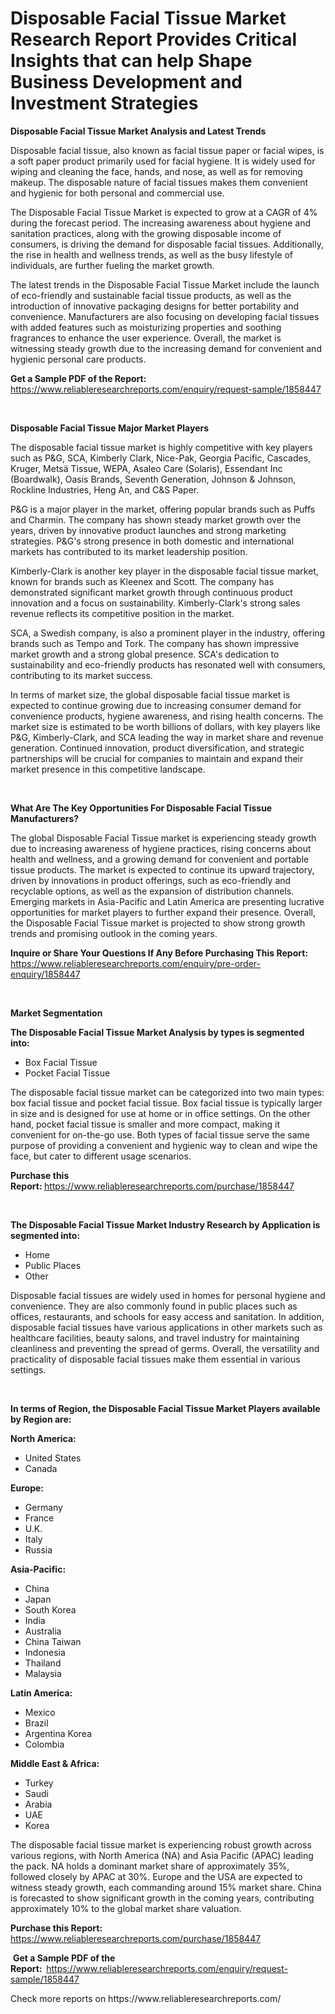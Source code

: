 <p><h1>Disposable Facial Tissue Market Research Report Provides Critical Insights that can help Shape Business Development and Investment Strategies</h1></p><p><strong>Disposable Facial Tissue Market Analysis and Latest Trends</strong></p>
<p><p>Disposable facial tissue, also known as facial tissue paper or facial wipes, is a soft paper product primarily used for facial hygiene. It is widely used for wiping and cleaning the face, hands, and nose, as well as for removing makeup. The disposable nature of facial tissues makes them convenient and hygienic for both personal and commercial use.</p><p>The Disposable Facial Tissue Market is expected to grow at a CAGR of 4% during the forecast period. The increasing awareness about hygiene and sanitation practices, along with the growing disposable income of consumers, is driving the demand for disposable facial tissues. Additionally, the rise in health and wellness trends, as well as the busy lifestyle of individuals, are further fueling the market growth.</p><p>The latest trends in the Disposable Facial Tissue Market include the launch of eco-friendly and sustainable facial tissue products, as well as the introduction of innovative packaging designs for better portability and convenience. Manufacturers are also focusing on developing facial tissues with added features such as moisturizing properties and soothing fragrances to enhance the user experience. Overall, the market is witnessing steady growth due to the increasing demand for convenient and hygienic personal care products.</p></p>
<p><strong>Get a Sample PDF of the Report:&nbsp;</strong> <a href="https://www.reliableresearchreports.com/enquiry/request-sample/1858447">https://www.reliableresearchreports.com/enquiry/request-sample/1858447</a></p>
<p>&nbsp;</p>
<p><strong>Disposable Facial Tissue Major Market Players</strong></p>
<p><p>The disposable facial tissue market is highly competitive with key players such as P&G, SCA, Kimberly Clark, Nice-Pak, Georgia Pacific, Cascades, Kruger, Metsä Tissue, WEPA, Asaleo Care (Solaris), Essendant Inc (Boardwalk), Oasis Brands, Seventh Generation, Johnson & Johnson, Rockline Industries, Heng An, and C&S Paper. </p><p>P&G is a major player in the market, offering popular brands such as Puffs and Charmin. The company has shown steady market growth over the years, driven by innovative product launches and strong marketing strategies. P&G's strong presence in both domestic and international markets has contributed to its market leadership position.</p><p>Kimberly-Clark is another key player in the disposable facial tissue market, known for brands such as Kleenex and Scott. The company has demonstrated significant market growth through continuous product innovation and a focus on sustainability. Kimberly-Clark's strong sales revenue reflects its competitive position in the market.</p><p>SCA, a Swedish company, is also a prominent player in the industry, offering brands such as Tempo and Tork. The company has shown impressive market growth and a strong global presence. SCA's dedication to sustainability and eco-friendly products has resonated well with consumers, contributing to its market success.</p><p>In terms of market size, the global disposable facial tissue market is expected to continue growing due to increasing consumer demand for convenience products, hygiene awareness, and rising health concerns. The market size is estimated to be worth billions of dollars, with key players like P&G, Kimberly-Clark, and SCA leading the way in market share and revenue generation. Continued innovation, product diversification, and strategic partnerships will be crucial for companies to maintain and expand their market presence in this competitive landscape.</p></p>
<p>&nbsp;</p>
<p><strong>What Are The Key Opportunities For Disposable Facial Tissue Manufacturers?</strong></p>
<p><p>The global Disposable Facial Tissue market is experiencing steady growth due to increasing awareness of hygiene practices, rising concerns about health and wellness, and a growing demand for convenient and portable tissue products. The market is expected to continue its upward trajectory, driven by innovations in product offerings, such as eco-friendly and recyclable options, as well as the expansion of distribution channels. Emerging markets in Asia-Pacific and Latin America are presenting lucrative opportunities for market players to further expand their presence. Overall, the Disposable Facial Tissue market is projected to show strong growth trends and promising outlook in the coming years.</p></p>
<p><strong>Inquire or Share Your Questions If Any Before Purchasing This Report:</strong> <a href="https://www.reliableresearchreports.com/enquiry/pre-order-enquiry/1858447">https://www.reliableresearchreports.com/enquiry/pre-order-enquiry/1858447</a></p>
<p>&nbsp;</p>
<p><strong>Market Segmentation</strong></p>
<p><strong>The Disposable Facial Tissue Market Analysis by types is segmented into:</strong></p>
<p><ul><li>Box Facial Tissue</li><li>Pocket Facial Tissue</li></ul></p>
<p><p>The disposable facial tissue market can be categorized into two main types: box facial tissue and pocket facial tissue. Box facial tissue is typically larger in size and is designed for use at home or in office settings. On the other hand, pocket facial tissue is smaller and more compact, making it convenient for on-the-go use. Both types of facial tissue serve the same purpose of providing a convenient and hygienic way to clean and wipe the face, but cater to different usage scenarios.</p></p>
<p><strong>Purchase this Report:&nbsp;</strong><a href="https://www.reliableresearchreports.com/purchase/1858447">https://www.reliableresearchreports.com/purchase/1858447</a></p>
<p>&nbsp;</p>
<p><strong>The Disposable Facial Tissue Market Industry Research by Application is segmented into:</strong></p>
<p><ul><li>Home</li><li>Public Places</li><li>Other</li></ul></p>
<p><p>Disposable facial tissues are widely used in homes for personal hygiene and convenience. They are also commonly found in public places such as offices, restaurants, and schools for easy access and sanitation. In addition, disposable facial tissues have various applications in other markets such as healthcare facilities, beauty salons, and travel industry for maintaining cleanliness and preventing the spread of germs. Overall, the versatility and practicality of disposable facial tissues make them essential in various settings.</p></p>
<p>&nbsp;</p>
<p><strong>In terms of Region, the Disposable Facial Tissue Market Players available by Region are:</strong></p>
<p>
    <p> <strong> North America: </strong>
        <ul>
            <li>United States</li>
            <li>Canada</li>
        </ul>
        </p> 
    <p> <strong> Europe: </strong>
        <ul>
            <li>Germany</li>
            <li>France</li>
            <li>U.K.</li>
            <li>Italy</li>
            <li>Russia</li>
        </ul>
        </p> 
    <p> <strong> Asia-Pacific: </strong>
        <ul>
            <li>China</li>
            <li>Japan</li>
            <li>South Korea</li>
            <li>India</li>
            <li>Australia</li>
            <li>China Taiwan</li>
            <li>Indonesia</li>
            <li>Thailand</li>
            <li>Malaysia</li>
        </ul>
        </p> 
    <p> <strong> Latin America: </strong>
        <ul>
            <li>Mexico</li>
            <li>Brazil</li>
            <li>Argentina Korea</li>
            <li>Colombia</li>
        </ul>
        </p> 
    <p> <strong> Middle East & Africa: </strong>
        <ul>
            <li>Turkey</li>
            <li>Saudi</li>
            <li>Arabia</li>
            <li>UAE</li>
            <li>Korea</li>
        </ul>
    </p>
    </p>
<p><p>The disposable facial tissue market is experiencing robust growth across various regions, with North America (NA) and Asia Pacific (APAC) leading the pack. NA holds a dominant market share of approximately 35%, followed closely by APAC at 30%. Europe and the USA are expected to witness steady growth, each commanding around 15% market share. China is forecasted to show significant growth in the coming years, contributing approximately 10% to the global market share valuation.</p></p>
<p><strong>Purchase this Report: </strong><a href="https://www.reliableresearchreports.com/purchase/1858447">https://www.reliableresearchreports.com/purchase/1858447</a></p>
<p>&nbsp;<strong>Get a Sample PDF of the Report:&nbsp;&nbsp;</strong><a href="https://www.reliableresearchreports.com/enquiry/request-sample/1858447">https://www.reliableresearchreports.com/enquiry/request-sample/1858447</a></p>
<p><strong></strong></p>
<p>Check more reports on https://www.reliableresearchreports.com/</p>